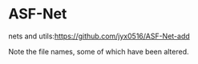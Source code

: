 # ASF-Net

nets and utils:https://github.com/jyx0516/ASF-Net-add

Note the file names, some of which have been altered.
